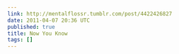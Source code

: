 ```yaml
---
link: http://mentalflossr.tumblr.com/post/4422426827
date: 2011-04-07 20:36 UTC
published: true
title: Now You Know
tags: []
---
```



